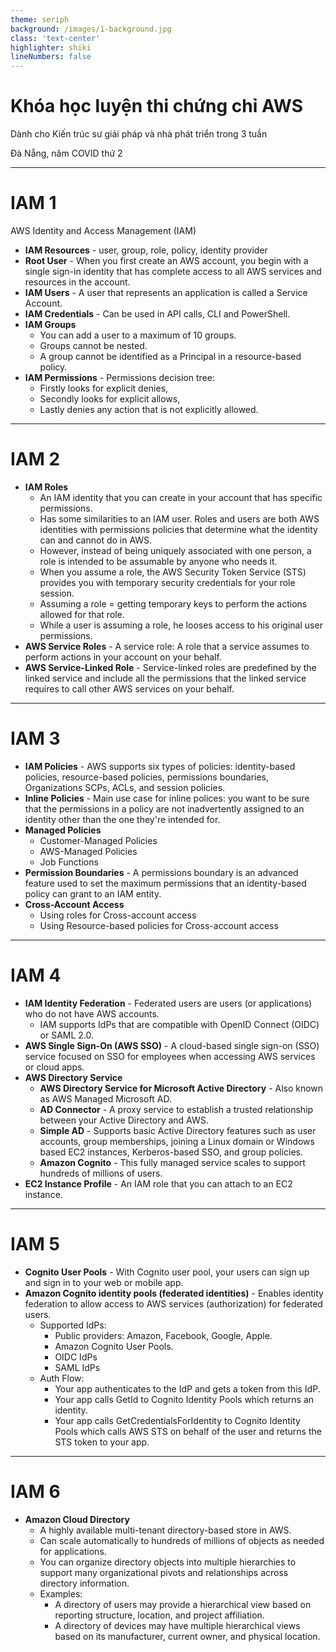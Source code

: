 ```yaml
---
theme: seriph
background: /images/1-background.jpg
class: 'text-center'
highlighter: shiki
lineNumbers: false
---
```


# Khóa học luyện thi chứng chỉ AWS

Dành cho Kiến trúc sư giải pháp và nhà phát triển trong 3 tuần

<div class="abs-br m-6 flex gap-2">
  Đà Nẵng, năm COVID thứ 2
</div>

---

# IAM 1

AWS Identity and Access Management (IAM)

- **IAM Resources** - user, group, role, policy, identity provider
- **Root User** - When you first create an AWS account, you begin with a single sign-in identity that has complete access to all AWS services and resources in the account.
- **IAM Users** - A user that represents an application is called a Service Account.
- **IAM Credentials** - Can be used in API calls, CLI and PowerShell.
- **IAM Groups**
    - You can add a user to a maximum of 10 groups.
  - Groups cannot be nested.
  - A group cannot be identified as a Principal in a resource-based policy. 
- **IAM Permissions** - Permissions decision tree:
	- Firstly looks for explicit denies,
	- Secondly looks for explicit allows,
	- Lastly denies any action that is not explicitly allowed.

---

# IAM 2

- **IAM Roles** 
  - An IAM identity that you can create in your account that has specific permissions. 
  - Has some similarities to an IAM user. Roles and users are both AWS identities with permissions policies that determine what the identity can and cannot do in AWS. 
  - However, instead of being uniquely associated with one person, a role is intended to be assumable by anyone who needs it.
  - When you assume a role, the AWS Security Token Service (STS) provides you with temporary security credentials for your role session. 
  - Assuming a role = getting temporary keys to perform the actions allowed for that role.
  - While a user is assuming a role, he looses access to his original user permissions.
- **AWS Service Roles** - A service role: A role that a service assumes to perform actions in your account on your behalf. 
- **AWS Service-Linked Role** - Service-linked roles are predefined by the linked service and include all the permissions that the linked service requires to call other AWS services on your behalf.

---

# IAM 3

- **IAM Policies** - AWS supports six types of policies: identity-based policies, resource-based policies, permissions boundaries, Organizations SCPs, ACLs, and session policies.
- **Inline Policies** - Main use case for inline polices: you want to be sure that the permissions in a policy are not inadvertently assigned to an identity other than the one they're intended for.
- **Managed Policies**
  - Customer-Managed Policies
  - AWS-Managed Policies
  - Job Functions
- **Permission Boundaries** - A permissions boundary is an advanced feature used to set the maximum permissions that an identity-based policy can grant to an IAM entity.
- **Cross-Account Access**
  - Using roles for Cross-account access
  - Using Resource-based policies for Cross-account access

---

# IAM 4

- **IAM Identity Federation** - Federated users are users (or applications) who do not have AWS accounts. 
  - IAM supports IdPs that are compatible with OpenID Connect (OIDC) or SAML 2.0.
- **AWS Single Sign-On (AWS SSO)** - A cloud-based single sign-on (SSO) service focused on SSO for employees when accessing AWS services or cloud apps.
- **AWS Directory Service**
  - **AWS Directory Service for Microsoft Active Directory** - Also known as AWS Managed Microsoft AD.
  - **AD Connector** - A proxy service to establish a trusted relationship between your Active Directory and AWS. 
  - **Simple AD** - Supports basic Active Directory features such as user accounts, group memberships, joining a Linux domain or Windows based EC2 instances, Kerberos-based SSO, and group policies.
  - **Amazon Cognito** - This fully managed service scales to support hundreds of millions of users. 
- **EC2 Instance Profile** - An IAM role that you can attach to an EC2 instance.

---

# IAM 5

- **Cognito User Pools** - With Cognito user pool, your users can sign up and sign in to your web or mobile app.
- **Amazon Cognito identity pools (federated identities)** - Enables identity federation to allow access to AWS services (authorization) for federated users.
  - Supported IdPs:
    - Public providers: Amazon, Facebook, Google, Apple.
    - Amazon Cognito User Pools.
    - OIDC IdPs
    - SAML IdPs
  - Auth Flow:
    - Your app authenticates to the IdP and gets a token from this IdP.
    - Your app calls GetId to Cognito Identity Pools which returns an identity.
    - Your app calls GetCredentialsForIdentity to Cognito Identity Pools which calls AWS STS on behalf of the user and returns the STS token to your app.

---

# IAM 6

- **Amazon Cloud Directory**
  - A highly available multi-tenant directory-based store in AWS. 
  - Can scale automatically to hundreds of millions of objects as needed for applications. 
  - You can organize directory objects into multiple hierarchies to support many organizational pivots and relationships across directory information.
  - Examples:
    - A directory of users may provide a hierarchical view based on reporting structure, location, and project affiliation. 
    - A directory of devices may have multiple hierarchical views based on its manufacturer, current owner, and physical location.